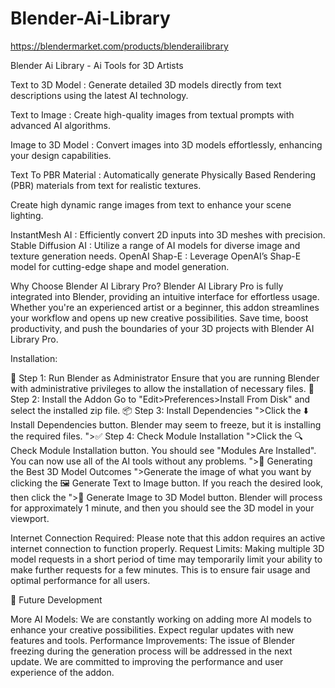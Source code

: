 # Blender-Ai-Library

https://blendermarket.com/products/blenderailibrary

Blender Ai Library - Ai Tools for 3D Artists

Text to 3D Model : Generate detailed 3D models directly from text descriptions using the latest AI technology.

Text to Image : Create high-quality images from textual prompts with advanced AI algorithms.

Image to 3D Model : Convert images into 3D models effortlessly, enhancing your design capabilities.

Text To PBR Material : Automatically generate Physically Based Rendering (PBR) materials from text for realistic textures.

Create high dynamic range images from text to enhance your scene lighting.

InstantMesh AI : Efficiently convert 2D inputs into 3D meshes with precision.
Stable Diffusion AI : Utilize a range of AI models for diverse image and texture generation needs.
OpenAI Shap-E : Leverage OpenAI’s Shap-E model for cutting-edge shape and model generation.

Why Choose Blender AI Library Pro?
Blender AI Library Pro is fully integrated into Blender, providing an intuitive interface for effortless usage. Whether you're an experienced artist or a beginner, this addon streamlines your workflow and opens up new creative possibilities. Save time, boost productivity, and push the boundaries of your 3D projects with Blender AI Library Pro.

Installation: 

🔧 Step 1: Run Blender as Administrator
Ensure that you are running Blender with administrative privileges to allow the installation of necessary files.
📁 Step 2: Install the Addon
Go to "Edit>Preferences>Install From Disk" and select the installed zip file.
📦 Step 3: Install Dependencies
">Click the ⬇️ Install Dependencies button. Blender may seem to freeze, but it is installing the required files.
">✅ Step 4: Check Module Installation
">Click the 🔍 Check Module Installation button. You should see "Modules Are Installed". You can now use all of the AI tools without any problems.
">🎨 Generating the Best 3D Model Outcomes
">Generate the image of what you want by clicking the 🖼️ Generate Text to Image button. If you reach the desired look, then click the ">🔄 Generate Image to 3D Model button. Blender will process for approximately 1 minute, and then you should see the 3D model in your viewport.

Internet Connection Required: Please note that this addon requires an active internet connection to function properly.
Request Limits: Making multiple 3D model requests in a short period of time may temporarily limit your ability to make further requests for a few minutes. This is to ensure fair usage and optimal performance for all users.

🚀 Future Development

More AI Models: We are constantly working on adding more AI models to enhance your creative possibilities. Expect regular updates with new features and tools.
Performance Improvements: The issue of Blender freezing during the generation process will be addressed in the next update. We are committed to improving the performance and user experience of the addon.
